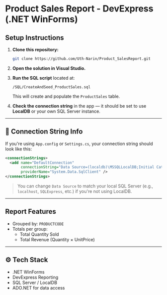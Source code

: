 ﻿#  Product Sales Report - DevExpress (.NET WinForms)

##  Setup Instructions

1. **Clone this repository:**
   ```bash
   git clone https://github.com/Uth-Narin/Product_SalesReport.git
   ```

2. **Open the solution in Visual Studio.**

3. **Run the SQL script** located at:
   ```
   /SQL/CreateAndSeed_ProductSales.sql
   ```
   This will create and populate the `ProductSales` table.

4. **Check the connection string** in the app — it should be set to use **LocalDB** or your own SQL Server instance.

---

## 🔌 Connection String Info

If you're using `App.config` or `Settings.cs`, your connection string should look like this:

```xml
<connectionStrings>
  <add name="DefaultConnection"
       connectionString="Data Source=(localdb)\MSSQLLocalDB;Initial Catalog=ProductSalesDB;Integrated Security=True;"
       providerName="System.Data.SqlClient" />
</connectionStrings>
```

>  You can change `Data Source` to match your local SQL Server (e.g., `localhost`, `SQLExpress`, etc.) if you're not using LocalDB.

---

##  Report Features

- Grouped by: `PRODUCTCODE`
- Totals per group:
  -  Total Quantity Sold
  -  Total Revenue (Quantity × UnitPrice)

---
## ⚙️ Tech Stack

- .NET WinForms
- DevExpress Reporting
- SQL Server / LocalDB
- ADO.NET for data access
